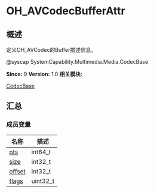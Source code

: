 # OH_AVCodecBufferAttr


## 概述

定义OH_AVCodec的Buffer描述信息。

@syscap SystemCapability.Multimedia.Media.CodecBase

**Since:**
9
**Version:**
1.0
**相关模块:**

[CodecBase](_codec_base.md)


## 汇总


### 成员变量

  | 名称 | 描述 | 
| -------- | -------- |
| [pts](_codec_base.md#pts) | int64_t | 
| [size](_codec_base.md#size) | int32_t | 
| [offset](_codec_base.md#offset) | int32_t | 
| [flags](_codec_base.md#flags) | uint32_t | 
